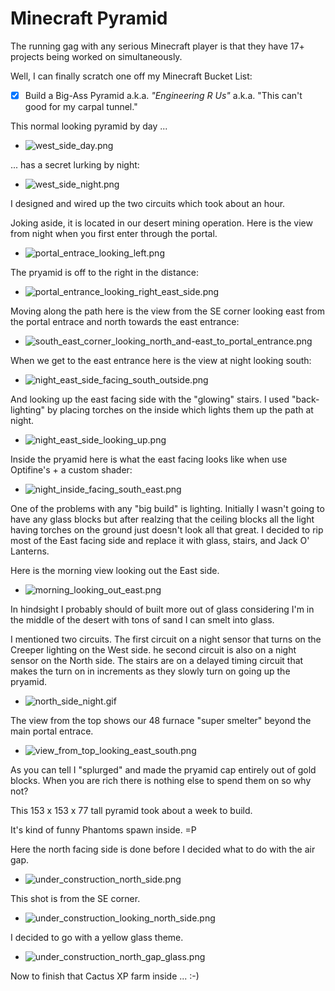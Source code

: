 # Minecraft Pyramid

The running gag with any serious Minecraft player is that they have 17+ projects being worked on simultaneously.

Well, I can finally scratch one off my Minecraft Bucket List:

* [x] Build a Big-Ass Pyramid a.k.a. _"Engineering R Us"_ a.k.a. "This can't good for my carpal tunnel."

This normal looking pyramid by day ...

* ![west_side_day.png](west_side_day.png)

... has a secret lurking by night:

* ![west_side_night.png](west_side_night.png)

I designed and wired up the two circuits which took about an hour.

Joking aside, it is located in our desert mining operation. Here is the view from night when you first enter through the portal.

* ![portal_entrace_looking_left.png](portal_entrace_looking_left.png)

The pryamid is off to the right in the distance:

* ![portal_entrance_looking_right_east_side.png](portal_entrance_looking_right_east_side.png)

Moving along the path here is the view from the SE corner looking east from the portal entrace and north towards the east entrance:

* ![south_east_corner_looking_north_and-east_to_portal_entrance.png](south_east_corner_looking_north_and-east_to_portal_entrance.png)

When we get to the east entrance here is the view at night looking south:

* ![night_east_side_facing_south_outside.png](night_east_side_facing_south_outside.png)

And looking up the east facing side with the "glowing" stairs.  I used "back-lighting" by placing torches on the inside which lights them up the path at night.

* ![night_east_side_looking_up.png](night_east_side_looking_up.png)

Inside the pryamid here is what the east facing looks like when use Optifine's + a custom shader:

* ![night_inside_facing_south_east.png](night_inside_facing_south_east.png)

One of the problems with any "big build" is lighting. Initially I wasn't going to have any glass blocks but
after realzing that the ceiling blocks all the light having torches on the ground just doesn't look all that great.
I decided to rip most of the East facing side and replace it with glass, stairs, and Jack O' Lanterns.

Here is the morning view looking out the East side.

* ![morning_looking_out_east.png](morning_looking_out_east.png)

In hindsight I probably should of built more out of glass considering I'm in the middle of the desert with tons of sand I can smelt into glass.

I mentioned two circuits.  The first circuit on a night sensor that turns on the Creeper lighting on the West side.
he second circuit is also on a night sensor on the North side.  The stairs are on a delayed timing circuit that
makes the turn on in increments as they slowly turn on going up the pryamid.

* ![north_side_night.gif](north_side_night.gif)

The view from the top shows our 48 furnace "super smelter" beyond the main portal entrace.

* ![view_from_top_looking_east_south.png](view_from_top_looking_east_south.png)

As you can tell I "splurged" and made the pryamid cap entirely out of gold blocks.  When you are rich there is nothing else to spend them on so why not?


This 153 x 153 x 77 tall pyramid took about a week to build.

It's kind of funny Phantoms spawn inside. =P

Here the north facing side is done before I decided what to do with the air gap.

* ![under_construction_north_side.png](under_construction_north_side.png)

This shot is from the SE corner.

* ![under_construction_looking_north_side.png](under_construction_looking_north_side.png)

I decided to go with a yellow glass theme.

* ![under_construction_north_gap_glass.png](under_construction_north_gap_glass.png)


Now to finish that Cactus XP farm inside ... :-)
